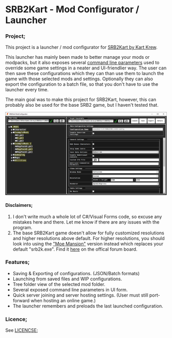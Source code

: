 # SRB2Kart - Mod Configurator / Launcher

### Project;

This project is a launcher / mod configurator for [SRB2Kart by Kart Krew](https://mb.srb2.org/threads/srb2kart.25868/).

This launcher has mainly been made to better manage your mods or modpacks, but it also exposes several [command line parameters](https://wiki.srb2.org/wiki/Command_line_parameters) used to override some game settings in a neater and UI-friendlier way. The user can then save these configurations which they can than use them to launch the game with those selected mods and settings. Optionally they can also export the configuration to a batch file, so that you don't have to use the launcher every time.

The main goal was to make this project for SRB2Kart, however, this can probably also be used for the base SRB2 game, but I haven't tested that. 

 ![srb2kart mod configurator example](configurator-example.png)

#### Disclaimers;

1) I don't write much a whole lot of C#/Visual Forms code, so excuse any mistakes here and there. Let me know if there are any issues with the program.
2) The base SRB2Kart game doesn't allow for fully customized resolutions and higher resolutions above default. For higher resolutions, you should look into using the ["Moe Mansion"](https://mb.srb2.org/addons/srb2kart-1-3-moe-mansion.42/) version instead which replaces your default "srb2k.exe". Find it [here](https://mb.srb2.org/addons/srb2kart-1-3-moe-mansion.42/) on the offical forum board.

### Features;

- Saving & Exporting of configurations. (JSON/Batch formats)
- Launching from saved files and WIP configurations.
- Tree folder view of the selected mod folder.
- Several exposed command line parameters in UI form.
- Quick server joining and server hosting settings. (User must still port-forward when hosting an online game.)
- The launcher remembers and preloads the last launched configuration.

### Licence;

See [LICENCSE](https://github.com/TDCRanila/SRB2Kart-ModConfigurator/blob/main/LICENSE);
